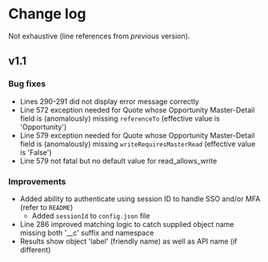 # Change log

Not exhaustive (line references from _previous_ version).

## v1.1

### Bug fixes

* Lines 290-291 did not display error message correctly
* Line 572 exception needed for Quote whose Opportunity Master-Detail field is (anomalously) missing `referenceTo` (effective value is 'Opportunity')
* Line 579 exception needed for Quote whose Opportunity Master-Detail field is (anomalously) missing `writeRequiresMasterRead` (effective value is 'False')
* Line 579 not fatal but no default value for read_allows_write

### Improvements

* Added ability to authenticate using session ID to handle SSO and/or MFA (refer to `README`)
  * Added `sessionId` to `config.json` file
* Line 286 improved matching logic to catch supplied object name missing both '__c' suffix and namespace
* Results show object 'label' (friendly name) as well as API name (if different)
